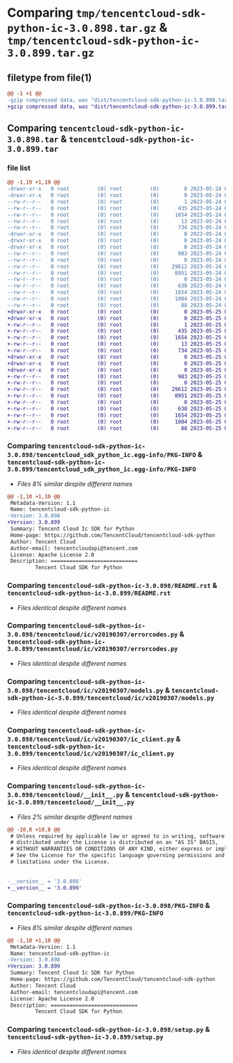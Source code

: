 # Comparing `tmp/tencentcloud-sdk-python-ic-3.0.898.tar.gz` & `tmp/tencentcloud-sdk-python-ic-3.0.899.tar.gz`

## filetype from file(1)

```diff
@@ -1 +1 @@
-gzip compressed data, was "dist/tencentcloud-sdk-python-ic-3.0.898.tar", last modified: Wed May 24 01:58:39 2023, max compression
+gzip compressed data, was "dist/tencentcloud-sdk-python-ic-3.0.899.tar", last modified: Thu May 25 00:28:33 2023, max compression
```

## Comparing `tencentcloud-sdk-python-ic-3.0.898.tar` & `tencentcloud-sdk-python-ic-3.0.899.tar`

### file list

```diff
@@ -1,19 +1,19 @@
-drwxr-xr-x   0 root         (0) root         (0)        0 2023-05-24 01:58:39.000000 tencentcloud-sdk-python-ic-3.0.898/
-drwxr-xr-x   0 root         (0) root         (0)        0 2023-05-24 01:58:39.000000 tencentcloud-sdk-python-ic-3.0.898/tencentcloud_sdk_python_ic.egg-info/
--rw-r--r--   0 root         (0) root         (0)        1 2023-05-24 01:58:39.000000 tencentcloud-sdk-python-ic-3.0.898/tencentcloud_sdk_python_ic.egg-info/dependency_links.txt
--rw-r--r--   0 root         (0) root         (0)      435 2023-05-24 01:58:39.000000 tencentcloud-sdk-python-ic-3.0.898/tencentcloud_sdk_python_ic.egg-info/SOURCES.txt
--rw-r--r--   0 root         (0) root         (0)     1654 2023-05-24 01:58:39.000000 tencentcloud-sdk-python-ic-3.0.898/tencentcloud_sdk_python_ic.egg-info/PKG-INFO
--rw-r--r--   0 root         (0) root         (0)       13 2023-05-24 01:58:39.000000 tencentcloud-sdk-python-ic-3.0.898/tencentcloud_sdk_python_ic.egg-info/top_level.txt
--rw-r--r--   0 root         (0) root         (0)      734 2023-05-24 01:58:39.000000 tencentcloud-sdk-python-ic-3.0.898/README.rst
-drwxr-xr-x   0 root         (0) root         (0)        0 2023-05-24 01:58:39.000000 tencentcloud-sdk-python-ic-3.0.898/tencentcloud/
-drwxr-xr-x   0 root         (0) root         (0)        0 2023-05-24 01:58:39.000000 tencentcloud-sdk-python-ic-3.0.898/tencentcloud/ic/
-drwxr-xr-x   0 root         (0) root         (0)        0 2023-05-24 01:58:39.000000 tencentcloud-sdk-python-ic-3.0.898/tencentcloud/ic/v20190307/
--rw-r--r--   0 root         (0) root         (0)      983 2023-05-24 01:58:39.000000 tencentcloud-sdk-python-ic-3.0.898/tencentcloud/ic/v20190307/errorcodes.py
--rw-r--r--   0 root         (0) root         (0)        0 2023-05-24 01:58:39.000000 tencentcloud-sdk-python-ic-3.0.898/tencentcloud/ic/v20190307/__init__.py
--rw-r--r--   0 root         (0) root         (0)    29612 2023-05-24 01:58:39.000000 tencentcloud-sdk-python-ic-3.0.898/tencentcloud/ic/v20190307/models.py
--rw-r--r--   0 root         (0) root         (0)     8951 2023-05-24 01:58:39.000000 tencentcloud-sdk-python-ic-3.0.898/tencentcloud/ic/v20190307/ic_client.py
--rw-r--r--   0 root         (0) root         (0)        0 2023-05-24 01:58:39.000000 tencentcloud-sdk-python-ic-3.0.898/tencentcloud/ic/__init__.py
--rw-r--r--   0 root         (0) root         (0)      630 2023-05-24 01:58:39.000000 tencentcloud-sdk-python-ic-3.0.898/tencentcloud/__init__.py
--rw-r--r--   0 root         (0) root         (0)     1654 2023-05-24 01:58:39.000000 tencentcloud-sdk-python-ic-3.0.898/PKG-INFO
--rw-r--r--   0 root         (0) root         (0)     1004 2023-05-24 01:58:39.000000 tencentcloud-sdk-python-ic-3.0.898/setup.py
--rw-r--r--   0 root         (0) root         (0)       88 2023-05-24 01:58:39.000000 tencentcloud-sdk-python-ic-3.0.898/setup.cfg
+drwxr-xr-x   0 root         (0) root         (0)        0 2023-05-25 00:28:33.000000 tencentcloud-sdk-python-ic-3.0.899/
+drwxr-xr-x   0 root         (0) root         (0)        0 2023-05-25 00:28:33.000000 tencentcloud-sdk-python-ic-3.0.899/tencentcloud_sdk_python_ic.egg-info/
+-rw-r--r--   0 root         (0) root         (0)        1 2023-05-25 00:28:33.000000 tencentcloud-sdk-python-ic-3.0.899/tencentcloud_sdk_python_ic.egg-info/dependency_links.txt
+-rw-r--r--   0 root         (0) root         (0)      435 2023-05-25 00:28:33.000000 tencentcloud-sdk-python-ic-3.0.899/tencentcloud_sdk_python_ic.egg-info/SOURCES.txt
+-rw-r--r--   0 root         (0) root         (0)     1654 2023-05-25 00:28:33.000000 tencentcloud-sdk-python-ic-3.0.899/tencentcloud_sdk_python_ic.egg-info/PKG-INFO
+-rw-r--r--   0 root         (0) root         (0)       13 2023-05-25 00:28:33.000000 tencentcloud-sdk-python-ic-3.0.899/tencentcloud_sdk_python_ic.egg-info/top_level.txt
+-rw-r--r--   0 root         (0) root         (0)      734 2023-05-25 00:28:33.000000 tencentcloud-sdk-python-ic-3.0.899/README.rst
+drwxr-xr-x   0 root         (0) root         (0)        0 2023-05-25 00:28:33.000000 tencentcloud-sdk-python-ic-3.0.899/tencentcloud/
+drwxr-xr-x   0 root         (0) root         (0)        0 2023-05-25 00:28:33.000000 tencentcloud-sdk-python-ic-3.0.899/tencentcloud/ic/
+drwxr-xr-x   0 root         (0) root         (0)        0 2023-05-25 00:28:33.000000 tencentcloud-sdk-python-ic-3.0.899/tencentcloud/ic/v20190307/
+-rw-r--r--   0 root         (0) root         (0)      983 2023-05-25 00:28:33.000000 tencentcloud-sdk-python-ic-3.0.899/tencentcloud/ic/v20190307/errorcodes.py
+-rw-r--r--   0 root         (0) root         (0)        0 2023-05-25 00:28:33.000000 tencentcloud-sdk-python-ic-3.0.899/tencentcloud/ic/v20190307/__init__.py
+-rw-r--r--   0 root         (0) root         (0)    29612 2023-05-25 00:28:33.000000 tencentcloud-sdk-python-ic-3.0.899/tencentcloud/ic/v20190307/models.py
+-rw-r--r--   0 root         (0) root         (0)     8951 2023-05-25 00:28:33.000000 tencentcloud-sdk-python-ic-3.0.899/tencentcloud/ic/v20190307/ic_client.py
+-rw-r--r--   0 root         (0) root         (0)        0 2023-05-25 00:28:33.000000 tencentcloud-sdk-python-ic-3.0.899/tencentcloud/ic/__init__.py
+-rw-r--r--   0 root         (0) root         (0)      630 2023-05-25 00:28:33.000000 tencentcloud-sdk-python-ic-3.0.899/tencentcloud/__init__.py
+-rw-r--r--   0 root         (0) root         (0)     1654 2023-05-25 00:28:33.000000 tencentcloud-sdk-python-ic-3.0.899/PKG-INFO
+-rw-r--r--   0 root         (0) root         (0)     1004 2023-05-25 00:28:33.000000 tencentcloud-sdk-python-ic-3.0.899/setup.py
+-rw-r--r--   0 root         (0) root         (0)       88 2023-05-25 00:28:33.000000 tencentcloud-sdk-python-ic-3.0.899/setup.cfg
```

### Comparing `tencentcloud-sdk-python-ic-3.0.898/tencentcloud_sdk_python_ic.egg-info/PKG-INFO` & `tencentcloud-sdk-python-ic-3.0.899/tencentcloud_sdk_python_ic.egg-info/PKG-INFO`

 * *Files 8% similar despite different names*

```diff
@@ -1,10 +1,10 @@
 Metadata-Version: 1.1
 Name: tencentcloud-sdk-python-ic
-Version: 3.0.898
+Version: 3.0.899
 Summary: Tencent Cloud Ic SDK for Python
 Home-page: https://github.com/TencentCloud/tencentcloud-sdk-python
 Author: Tencent Cloud
 Author-email: tencentcloudapi@tencent.com
 License: Apache License 2.0
 Description: ============================
         Tencent Cloud SDK for Python
```

### Comparing `tencentcloud-sdk-python-ic-3.0.898/README.rst` & `tencentcloud-sdk-python-ic-3.0.899/README.rst`

 * *Files identical despite different names*

### Comparing `tencentcloud-sdk-python-ic-3.0.898/tencentcloud/ic/v20190307/errorcodes.py` & `tencentcloud-sdk-python-ic-3.0.899/tencentcloud/ic/v20190307/errorcodes.py`

 * *Files identical despite different names*

### Comparing `tencentcloud-sdk-python-ic-3.0.898/tencentcloud/ic/v20190307/models.py` & `tencentcloud-sdk-python-ic-3.0.899/tencentcloud/ic/v20190307/models.py`

 * *Files identical despite different names*

### Comparing `tencentcloud-sdk-python-ic-3.0.898/tencentcloud/ic/v20190307/ic_client.py` & `tencentcloud-sdk-python-ic-3.0.899/tencentcloud/ic/v20190307/ic_client.py`

 * *Files identical despite different names*

### Comparing `tencentcloud-sdk-python-ic-3.0.898/tencentcloud/__init__.py` & `tencentcloud-sdk-python-ic-3.0.899/tencentcloud/__init__.py`

 * *Files 2% similar despite different names*

```diff
@@ -10,8 +10,8 @@
 # Unless required by applicable law or agreed to in writing, software
 # distributed under the License is distributed on an "AS IS" BASIS,
 # WITHOUT WARRANTIES OR CONDITIONS OF ANY KIND, either express or implied.
 # See the License for the specific language governing permissions and
 # limitations under the License.
 
 
-__version__ = '3.0.898'
+__version__ = '3.0.899'
```

### Comparing `tencentcloud-sdk-python-ic-3.0.898/PKG-INFO` & `tencentcloud-sdk-python-ic-3.0.899/PKG-INFO`

 * *Files 8% similar despite different names*

```diff
@@ -1,10 +1,10 @@
 Metadata-Version: 1.1
 Name: tencentcloud-sdk-python-ic
-Version: 3.0.898
+Version: 3.0.899
 Summary: Tencent Cloud Ic SDK for Python
 Home-page: https://github.com/TencentCloud/tencentcloud-sdk-python
 Author: Tencent Cloud
 Author-email: tencentcloudapi@tencent.com
 License: Apache License 2.0
 Description: ============================
         Tencent Cloud SDK for Python
```

### Comparing `tencentcloud-sdk-python-ic-3.0.898/setup.py` & `tencentcloud-sdk-python-ic-3.0.899/setup.py`

 * *Files identical despite different names*

